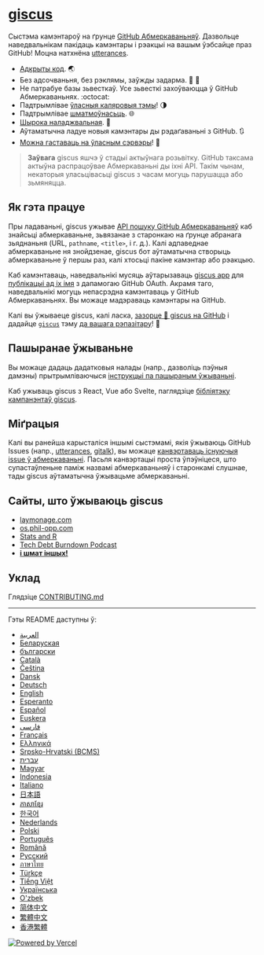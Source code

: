# [giscus][giscus]

Сыстэма камэнтароў на ґрунце [GitHub Абмеркаваньняў][discussions]. Дазвольце наведвальнікам пакідаць камэнтары і рэакцыі на вашым ўэбсайце праз GitHub! Моцна натхнёна [utterances][utterances].

- [Адкрыты код][repo]. 🌏
- Без адсочваньня, без рэклямы, заўжды задарма. 📡 🚫
- Не патрабуе базы зьвесткаў. Усе зьвесткі захоўваюцца ў GitHub Абмеркаваньнях. :octocat:
- Падтрымлівае [ўласныя каляровыя тэмы][creating-custom-themes]! 🌗
- Падтрымлівае [шматмоўнасьць][multiple-languages]. 🌐
- [Шырока наладжвальная][advanced-usage]. 🔧
- Аўтаматычна ладуе новыя камэнтары ды рэдаґаваньні з GitHub. 🔃
- [Можна гаставаць на ўласным сэрвэры][self-hosting]! 🤳

> **Заўвага**
> giscus яшчэ ў стадыі актыўнага розьвітку. GіtHub таксама актыўна распрацоўвае Абмеркаваньні ды іхні APІ. Такім чынам, некаторыя уласьцівасьці giscus з часам могуць парушацца або зьмяняцца.

## Як гэта працуе

Пры ладаваньні, giscus ужывае [APІ пошуку GіtHub Абмеркаваньняў][search-api] каб знайсьці абмеркаваньне, зьвязанае з старонкаю на ґрунце абранага зьяднаньня (URL, `pathname`, `<title>`, і г. д.). Калі адпаведнае абмеркаваньне ня знойдзенае, giscus бот аўтаматычна створыць абмеркаваньне ў першы раз, калі хтосьці пакіне камэнтар або рэакцыю.

Каб камэнтаваць, наведвальнікі мусяць аўтарызаваць [giscus app][giscus-app] для [публікацыі ад іх імя][authorization] з дапамогаю GіtHub OAuth. Акрамя таго, наведвальнікі могуць непасрэдна камэнтаваць у GіtHub Абмеркаваньнях. Вы можаце мадэраваць камэнтары на GіtHub.

[giscus]: https://giscus.app
[discussions]: https://docs.github.com/en/discussions
[utterances]: https://github.com/utterance/utterances
[repo]: https://github.com/giscus/giscus
[advanced-usage]: https://github.com/giscus/giscus/blob/main/ADVANCED-USAGE.md
[creating-custom-themes]: https://github.com/giscus/giscus/blob/main/ADVANCED-USAGE.md#data-theme
[multiple-languages]: https://github.com/giscus/giscus/blob/main/CONTRIBUTING.md#adding-localizations
[self-hosting]: https://github.com/giscus/giscus/blob/main/SELF-HOSTING.md
[search-api]: https://docs.github.com/en/graphql/guides/using-the-graphql-api-for-discussions#search
[giscus-app]: https://github.com/apps/giscus
[authorization]: https://docs.github.com/en/developers/apps/identifying-and-authorizing-users-for-github-apps

<!-- configuration -->

Калі вы ўжываеце gіscus, калі ласка, [зазорце 🌟 giscus на GitHub][repo] і дадайце [`giscus`][giscus-topic] тэму [да вашага рэпазітару][topic-howto]! 🎉

## Пашыранае ўжываньне

Вы можаце дадаць дадатковыя налады (напр., дазволіць пэўныя дамэны) прытрымліваючыся [інструкцыі па пашыраным ўжываньні][advanced-usage].

Каб ужываць gіscus з React, Vue або Svelte, паглядзіце [бібліятэку кампанэнтаў gіscus][giscus-component].

## Міґрацыя

Калі вы ранейша карысталіся іншымі сыстэмамі, якія ўжываюць GіtHub Іssues (напр., [utterances][utterances], [gitalk][gitalk]), вы можаце [канвэртаваць існуючыя issue ў абмеркаваньні][convert]. Пасьля канвэртацыі проста ўпэўніцеся, што супастаўленьне паміж назвамі абмеркаваньняў і старонкамі слушнае, тады gіscus аўтаматычна ўжывацьме абмеркаваньні.

## Сайты, што ўжываюць giscus

- [laymonage.com][laymonage-website]
- [os.phil-opp.com][os-phil-opp]
- [Stats and R][statsandr]
- [Tech Debt Burndown Podcast][techdebtburndown]
- [**і шмат іншых!**][giscus-topic]

## Уклад

Глядзіце [CONTRIBUTING.md][contributing]

[giscus-component]: https://github.com/giscus/giscus-component
[repo]: https://github.com/giscus/giscus
[giscus-topic]: https://github.com/topics/giscus
[topic-howto]: https://docs.github.com/en/github/administering-a-repository/classifying-your-repository-with-topics
[advanced-usage]: https://github.com/giscus/giscus/blob/main/ADVANCED-USAGE.md
[utterances]: https://github.com/utterance/utterances
[gitalk]: https://github.com/gitalk/gitalk
[convert]: https://docs.github.com/en/discussions/managing-discussions-for-your-community/moderating-discussions#converting-an-issue-to-a-discussion
[laymonage-website]: https://laymonage.com/posts/giscus
[os-phil-opp]: https://os.phil-opp.com
[statsandr]: https://statsandr.com
[techdebtburndown]: https://techdebtburndown.com
[contributing]: https://github.com/giscus/giscus/blob/main/CONTRIBUTING.md

<!-- end -->

---

Гэты README даступны ў:

- [&lrm;العربية](README.ar.md)
- [Беларуская](README.be.md)
- [български](README.bg.md)
- [Català](README.ca.md)
- [Čeština](README.cs.md)
- [Dansk](README.da.md)
- [Deutsch](README.de.md)
- [English](README.md)
- [Esperanto](README.eo.md)
- [Español](README.es.md)
- [Euskera](README.eu.md)
- [فارسی](README.fa.md)
- [Français](README.fr.md)
- [Ελληνικά](README.gr.md)
- [Srpsko-Hrvatski (BCMS)](README.hbs.md)
- [עברית](README.he.md)
- [Magyar](README.hu.md)
- [Indonesia](README.id.md)
- [Italiano](README.it.md)
- [日本語](README.ja.md)
- [ភាសាខ្មែរ](README.kh.md)
- [한국어](README.ko.md)
- [Nederlands](README.nl.md)
- [Polski](README.pl.md)
- [Português](README.pt.md)
- [Română](README.ro.md)
- [Русский](README.ru.md)
- [ภาษาไทย](README.th.md)
- [Türkçe](README.tr.md)
- [Tiếng Việt](README.vi.md)
- [Українська](README.uk.md)
- [O'zbek](README.uz.md)
- [简体中文](README.zh-CN.md)
- [繁體中文](README.zh-TW.md)
- [香港繁體](README.zh-HK.md)

[![Powered by Vercel](public/powered-by-vercel.svg)][vercel]

[vercel]: https://vercel.com/?utm_source=giscus&utm_campaign=oss
